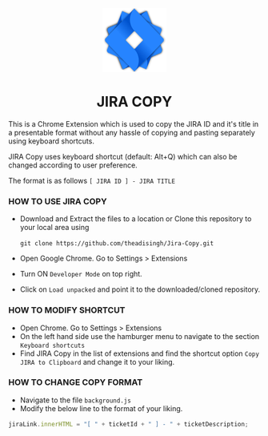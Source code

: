 <p align="center"> <img src="icons/JiraCopy-128.png"> </p>

<h1 align="center"> JIRA COPY </h1>

<p align="justify">

This is a Chrome Extension which is used to copy the JIRA ID and it's title in a presentable format without any hassle of copying and pasting separately using keyboard shortcuts.

JIRA Copy uses keyboard shortcut (default: Alt+Q) which can also be changed according to user preference.

</p>

The format is as follows `[ JIRA ID ] - JIRA TITLE`

### HOW TO USE JIRA COPY

- Download and Extract the files to a location or Clone this repository to your local area using

  `git clone https://github.com/theadisingh/Jira-Copy.git`

- Open Google Chrome. Go to Settings > Extensions
- Turn ON `Developer Mode` on top right.
- Click on `Load unpacked` and point it to the downloaded/cloned repository.

### HOW TO MODIFY SHORTCUT

- Open Chrome. Go to Settings > Extensions
- On the left hand side use the hamburger menu to navigate to the section `Keyboard shortcuts`
- Find JIRA Copy in the list of extensions and find the shortcut option `Copy JIRA to Clipboard` and change it to your liking.

### HOW TO CHANGE COPY FORMAT

- Navigate to the file `background.js`
- Modify the below line to the format of your liking.

```js
jiraLink.innerHTML = "[ " + ticketId + " ] - " + ticketDescription;
```
